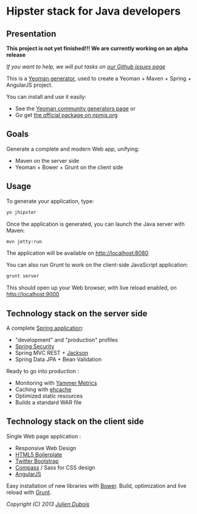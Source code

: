 Hipster stack for Java developers
==========================

Presentation
------------------

**This project is not yet finished!!! We are currently working on an alpha release**

*If you want to help, we will put tasks on [our Github issues page](https://github.com/jdubois/generator-jhipster/issues?labels=enhancement&page=1&state=open)*

This is a [Yeoman generator](http://yeoman.io), used to create a Yeoman + Maven + Spring + AngularJS project.

You can install and use it easily:

- See the [Yeoman community generators page](http://yeoman.io/community-generators.html) or
- Go get [the official package on npmjs.org](https://npmjs.org/package/generator-jhipster) 

Goals
-------------------

Generate a complete and modern Web app, unifying:

- Maven on the server side
- Yeoman + Bower + Grunt on the client side

Usage
-------------------

To generate your application, type:
```bash
yo jhipster
```

Once the application is generated, you can launch the Java server with Maven:
```bash
mvn jetty:run
```
The application will be available on [http://localhost:8080](http://localhost:8080)

You can also run Grunt to work on the client-side JavaScript application:
```bash
grunt server
```
This should open up your Web browser, with live reload enabled, on [http://localhost:9000](http://localhost:9000)


Technology stack on the server side
--------------------

A complete [Spring application](http://spring.io/):

- "development" and "production" profiles
- [Spring Security](http://docs.spring.io/spring-security/site/index.html)
- Spring MVC REST + [Jackson](https://github.com/FasterXML/jackson)
- Spring Data JPA + Bean Validation

Ready to go into production :

- Monitoring with [Yammer Metrics](http://metrics.codahale.com/)
- Caching with [ehcache](http://ehcache.org/)
- Optimized static resources
- Builds a standard WAR file

Technology stack on the client side
--------------------

Single Web page application :

- Responsive Web Design
- [HTML5 Boilerplate](http://html5boilerplate.com/)
- [Twitter Bootstrap](http://getbootstrap.com/)
- [Compass](http://compass-style.org/) / Sass for CSS design
- [AngularJS](http://angularjs.org/)

Easy installation of new libraries with [Bower](http://bower.io/).
Build, optimization and live reload with [Grunt](http://gruntjs.com/).

*Copyright (C) 2013 [Julien Dubois](http://www.julien-dubois.com/)*
